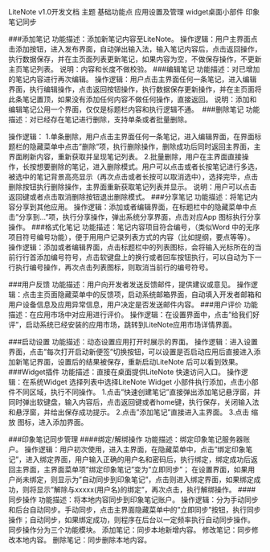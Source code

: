 LiteNote v1.0开发文档
主题
基础功能点
应用设置及管理
widget桌面小部件
印象笔记同步

###添加笔记
功能描述：添加新笔记内容至LiteNote。
操作逻辑：用户主界面点击添加按钮，进入发布界面，自动弹出输入法，输入笔记内容后，点击返回操作，执行数据保存，并在主页面列表更新笔记，如果内容为空，不做保存操作，不更新主页笔记列表。
说明：内容和长度不做校验。
###编辑笔记
功能描述：对已增加的笔记内容进行再次编辑。
操作逻辑：用户点击主界面任何一条笔记，进入编辑界面，执行编辑操作，点击返回按钮操作，执行数据保存更新操作，并在主页面将此条笔记置顶，如果没有添加任何内容不做任何操作，直接返回。
说明：添加和编辑笔记公用一个界面，仅仅是标题栏内容和执行逻辑不通。 
###删除笔记
功能描述：对已经存在笔记进行删除，支持单条或者批量删除。

操作逻辑：
1.单条删除，用户点击主界面任何一条笔记，进入编辑界面，在界面标题栏的隐藏菜单中点击”删除”项，执行删除操作，删除成功后同时返回主界面，主界面刷新内容，重新获取并呈现笔记列表。
2.批量删除，用户在主界面直接操作，长按想要删除的笔记，进入删除模式。用户可以点击或者长按笔记进行多选，被选中的笔记背景高亮显示（再次点击或者长按可以取消选中），选择完毕，点击删除按钮执行删除操作，主界面重新获取笔记列表并显示。
说明：用户可以点击返回键或者点击取消删除按钮退出删除模式。
###分享笔记
功能描述：将笔记内容分享到其他应用。
操作逻辑：添加或者编辑界面，在标题栏中的隐藏菜单中点击”分享到…”项，执行分享操作，弹出系统分享界面，点击对应App 图标执行分享操作。
###格式化笔记
功能描述：笔记内容项目符合编号，（类似Word 中的无序项目符号编号功能），便于用用户记录列表方式的内容（比如提纲，要点等等）。
操作逻辑：添加或者编辑界面，点击标题栏中的列表图标，会将输入光标所在的当前行行首添加编号符号，点击软键盘上的换行或者回车按钮执行，可以自动为下一行执行编号操作，再次点击列表图标，则取消当前行的编号符号。


###用户反馈
功能描述：用户向开发者发送反馈邮件，提供建议或意见。
操作逻辑：点击主页面隐藏菜单中的反馈项，启动系统邮箱界面，自动填入开发者邮箱和用户设备信息及应用异常信息，用户决定是否发送邮件内容。
###用户评价
功能描述：在应用市场中对应用进行评价。
操作逻辑：在设置界面中，点击”给我们好评”，启动系统已经安装的应用市场，跳转到LiteNote应用市场详情界面。

###启动设置
功能描述：动态设置应用打开时展示的界面。
操作逻辑：进入设置界面，点击”每次打开启动新便签”切换按钮，可以设置是否启动应用后直接进入添加新笔记界面，设置后的结果被保存，重新启动LiteNote 后可以看到效果。
###Widget插件
功能描述：直接在桌面提供LiteNote 快速访问入口。
操作逻辑：在系统Widget 选择列表中选择LiteNote Widget 小部件执行添加，点击小部件不同区域，执行不同操作。
1.点击”快速创建笔记”直接弹出添加笔记悬浮窗，并同时弹出软键盘，输入内容后，点击返回键或者home键，执行保存，关闭输入法和悬浮窗，并给出保存成功提示。
2.点击”添加笔记”直接进入主界面。
3.点击 缩放 图标，进入添加界面。

###印象笔记同步管理
####绑定/解绑操作
功能描述：绑定印象笔记服务器账户。
操作逻辑：用户初次使用，进入主界面，在隐藏菜单中，点击”绑定印象笔记”，进入绑定界面，用户输入正确的用户名和密码后，执行绑定，绑定成功后返回主界面，主界面菜单项”绑定印象笔记”变为”立即同步”；
在设置界面，如果用户尚未绑定，则显示为”自动同步到印象笔记”，点击则进入绑定界面，如果绑定成功，则将显示”解除与xxxxx(用户名)的绑定”，再次点击，执行解绑操作。
####同步操作
功能描述：将本地内容同步到印象笔记账户。
操作逻辑：分为手动同步和后台自动同步。手动同步，点击主界面隐藏菜单中的”立即同步”按钮，执行同步操作；自动同步，如果绑定成功，则程序在后台以一定频率执行自动同步操作。
同步操作分为三个功能模块。
添加笔记：同步本地新增内容。 修改笔记：同步修改本地内容。
删除笔记：同步删除本地内容。



















